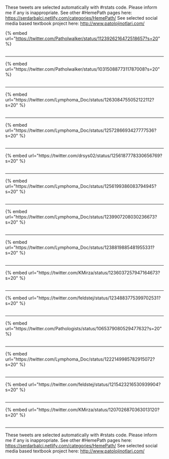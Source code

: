 

These tweets are selected automatically with #rstats code. Please inform me if any is inappropriate.
See other #HemePath pages here: https://serdarbalci.netlify.com/categories/HemePath/ 
See selected social media based textbook project here: http://www.patolojinotlari.com/

{% embed url="https://twitter.com/Patholwalker/status/1123926216472518657?s=20" %}<br>
<br>
<hr>
{% embed url="https://twitter.com/Patholwalker/status/1031508877311787008?s=20" %}<br>
<br>
<hr>
{% embed url="https://twitter.com/Lymphoma_Doc/status/1263084755052122112?s=20" %}<br>
<br>
<hr>
{% embed url="https://twitter.com/Lymphoma_Doc/status/1257286693427777536?s=20" %}<br>
<br>
<hr>
{% embed url="https://twitter.com/drsys02/status/1256187778330656769?s=20" %}<br>
<br>
<hr>
{% embed url="https://twitter.com/Lymphoma_Doc/status/1256199386083794945?s=20" %}<br>
<br>
<hr>
{% embed url="https://twitter.com/Lymphoma_Doc/status/1239907208030236673?s=20" %}<br>
<br>
<hr>
{% embed url="https://twitter.com/Lymphoma_Doc/status/1238819885481955331?s=20" %}<br>
<br>
<hr>
{% embed url="https://twitter.com/KMirza/status/1236037257947164673?s=20" %}<br>
<br>
<hr>
{% embed url="https://twitter.com/feldstej/status/1234883775399702531?s=20" %}<br>
<br>
<hr>
{% embed url="https://twitter.com/Pathologists/status/1065379080529477632?s=20" %}<br>
<br>
<hr>
{% embed url="https://twitter.com/Lymphoma_Doc/status/1222149985782915072?s=20" %}<br>
<br>
<hr>
{% embed url="https://twitter.com/feldstej/status/1215423216530939904?s=20" %}<br>
<br>
<hr>
{% embed url="https://twitter.com/KMirza/status/1207026870363013120?s=20" %}<br>
<br>
<hr>


These tweets are selected automatically with #rstats code. Please inform me if any is inappropriate.
See other #HemePath pages here: https://serdarbalci.netlify.com/categories/HemePath/ 
See selected social media based textbook project here: http://www.patolojinotlari.com/
